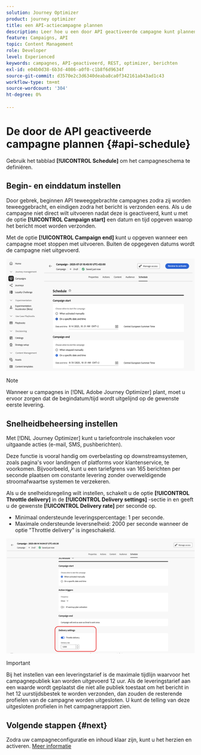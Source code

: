 ```yaml
---
solution: Journey Optimizer
product: journey optimizer
title: een API-actiecampagne plannen
description: Leer hoe u een door API geactiveerde campagne kunt plannen.
feature: Campaigns, API
topic: Content Management
role: Developer
level: Experienced
keywords: campagnes, API-geactiveerd, REST, optimizer, berichten
exl-id: e04b0d38-6b3d-4086-a0f0-c1b8f6d9634f
source-git-commit: d3570e2c3d6340deaba8ca0f342161ab43ad1c43
workflow-type: tm+mt
source-wordcount: '304'
ht-degree: 0%

---
```


# De door de API geactiveerde campagne plannen {#api-schedule}

Gebruik het tabblad **[!UICONTROL Schedule]** om het campagneschema te definiëren.

## Begin- en einddatum instellen

Door gebrek, beginnen API teweeggebrachte campagnes zodra zij worden teweeggebracht, en eindigen zodra het bericht is verzonden eens. Als u de campagne niet direct wilt uitvoeren nadat deze is geactiveerd, kunt u met de optie **[!UICONTROL Campaign start]** een datum en tijd opgeven waarop het bericht moet worden verzonden.

Met de optie **[!UICONTROL Campaign end]** kunt u opgeven wanneer een campagne moet stoppen met uitvoeren. Buiten de opgegeven datums wordt de campagne niet uitgevoerd.

![](assets/api-triggered-schedule.png)

>[!NOTE]
>
>Wanneer u campagnes in [!DNL Adobe Journey Optimizer] plant, moet u ervoor zorgen dat de begindatum/tijd wordt uitgelijnd op de gewenste eerste levering.

## Snelheidbeheersing instellen

Met [!DNL Journey Optimizer] kunt u tariefcontrole inschakelen voor uitgaande acties (e-mail, SMS, pushberichten).

Deze functie is vooral handig om overbelasting op downstreamsystemen, zoals pagina&#39;s voor landingen of platforms voor klantenservice, te voorkomen. Bijvoorbeeld, kunt u een tariefgrens van 165 berichten per seconde plaatsen om constante levering zonder overweldigende stroomafwaartse systemen te verzekeren.

Als u de snelheidsregeling wilt instellen, schakelt u de optie **[!UICONTROL Throttle delivery]** in de **[!UICONTROL Delivery settings]** -sectie in en geeft u de gewenste **[!UICONTROL Delivery rate]** per seconde op.

* Minimaal ondersteunde leveringspercentage: 1 per seconde.
* Maximale ondersteunde leversnelheid: 2000 per seconde wanneer de optie &quot;Throttle delivery&quot; is ingeschakeld.

![](assets/throttling-rate-control.png)

>[!IMPORTANT]
>
>Bij het instellen van een leveringstarief is de maximale tijdlijn waarvoor het campagnepubliek kan worden uitgevoerd 12 uur. Als de leveringstarief aan een waarde wordt geplaatst die niet alle publiek toestaat om het bericht in het 12 uurstijdsbestek te worden verzonden, dan zouden de resterende profielen van de campagne worden uitgesloten. U kunt de telling van deze uitgesloten profielen in het campagnerapport zien.

## Volgende stappen {#next}

Zodra uw campagneconfiguratie en inhoud klaar zijn, kunt u het herzien en activeren. [Meer informatie](../campaigns/review-activate-api-triggered-campaign.md)
